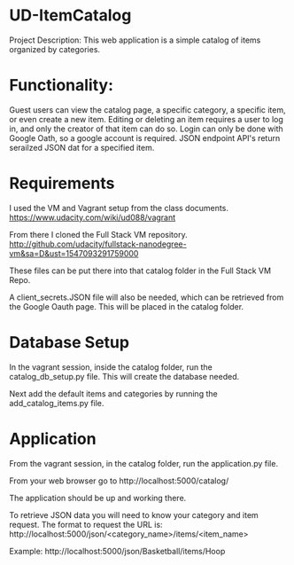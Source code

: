 # UD-ItemCatalog
Project Description:
This web application is a simple catalog of items organized by categories.

# Functionality:
Guest users can view the catalog page, a specific category, a specific item, or even create a new item.
Editing or deleting an item requires a user to log in, and only the creator of that item can do so.
Login can only be done with Google Oath, so a google account is required.
JSON endpoint API's return serailzed JSON dat for a specified item.

# Requirements
I used the VM and Vagrant setup from the class documents.
https://www.udacity.com/wiki/ud088/vagrant

From there I cloned the Full Stack VM repository.
http://github.com/udacity/fullstack-nanodegree-vm&sa=D&ust=1547093291759000

These files can be put there into that catalog folder in the Full Stack VM Repo.

A client_secrets.JSON file will also be needed, which can be retrieved from the Google Oauth page. This will be placed in the catalog folder.


# Database Setup
In the vagrant session, inside the catalog folder, run the catalog_db_setup.py file.
This will create the database needed.

Next add the default items and categories by running the add_catalog_items.py file.


# Application
From the vagrant session, in the catalog folder, run the application.py file.

From your web browser go to http://localhost:5000/catalog/ 

The application should be up and working there. 

To retrieve JSON data you will need to know your category and item request. The format to request the URL is: http://localhost:5000/json/<category_name>/items/<item_name>

Example: http://localhost:5000/json/Basketball/items/Hoop
